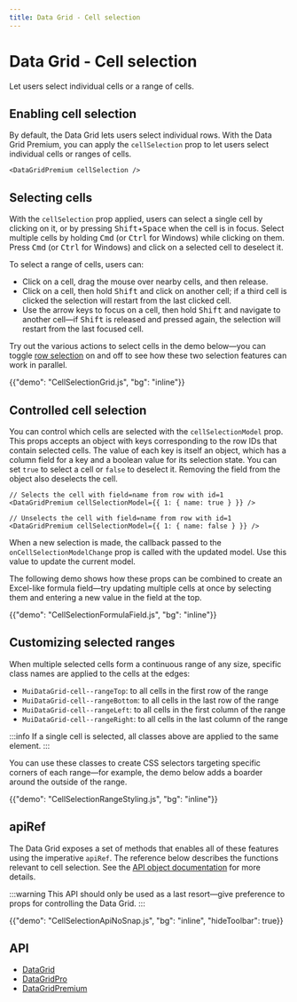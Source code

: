 ```yaml
---
title: Data Grid - Cell selection
---
```


# Data Grid - Cell selection [<span class="plan-premium"></span>](/x/introduction/licensing/#premium-plan 'Premium plan')

<p class="description">Let users select individual cells or a range of cells.</p>

## Enabling cell selection

By default, the Data Grid lets users select individual rows.
With the Data Grid Premium, you can apply the `cellSelection` prop to let users select individual cells or ranges of cells.

```tsx
<DataGridPremium cellSelection />
```

## Selecting cells

With the `cellSelection` prop applied, users can select a single cell by clicking on it, or by pressing <kbd class="key">Shift</kbd>+<kbd class="key">Space</kbd> when the cell is in focus.
Select multiple cells by holding <kbd class="key">Cmd</kbd> (or <kbd class="key">Ctrl</kbd> for Windows) while clicking on them.
Press <kbd class="key">Cmd</kbd> (or <kbd class="key">Ctrl</kbd> for Windows) and click on a selected cell to deselect it.

To select a range of cells, users can:

- Click on a cell, drag the mouse over nearby cells, and then release.
- Click on a cell, then hold <kbd class="key">Shift</kbd> and click on another cell; if a third cell is clicked the selection will restart from the last clicked cell.
- Use the arrow keys to focus on a cell, then hold <kbd class="key">Shift</kbd> and navigate to another cell—if <kbd class="key">Shift</kbd> is released and pressed again, the selection will restart from the last focused cell.

Try out the various actions to select cells in the demo below—you can toggle [row selection](/x/react-data-grid/row-selection/) on and off to see how these two selection features can work in parallel.

{{"demo": "CellSelectionGrid.js", "bg": "inline"}}

## Controlled cell selection

You can control which cells are selected with the `cellSelectionModel` prop.
This props accepts an object with keys corresponding to the row IDs that contain selected cells.
The value of each key is itself an object, which has a column field for a key and a boolean value for its selection state.
You can set `true` to select a cell or `false` to deselect it.
Removing the field from the object also deselects the cell.

```tsx
// Selects the cell with field=name from row with id=1
<DataGridPremium cellSelectionModel={{ 1: { name: true } }} />

// Unselects the cell with field=name from row with id=1
<DataGridPremium cellSelectionModel={{ 1: { name: false } }} />
```

When a new selection is made, the callback passed to the `onCellSelectionModelChange` prop is called with the updated model.
Use this value to update the current model.

The following demo shows how these props can be combined to create an Excel-like formula field—try updating multiple cells at once by selecting them and entering a new value in the field at the top.

{{"demo": "CellSelectionFormulaField.js", "bg": "inline"}}

## Customizing selected ranges

When multiple selected cells form a continuous range of any size, specific class names are applied to the cells at the edges:

- `MuiDataGrid-cell--rangeTop`: to all cells in the first row of the range
- `MuiDataGrid-cell--rangeBottom`: to all cells in the last row of the range
- `MuiDataGrid-cell--rangeLeft`: to all cells in the first column of the range
- `MuiDataGrid-cell--rangeRight`: to all cells in the last column of the range

:::info
If a single cell is selected, all classes above are applied to the same element.
:::

You can use these classes to create CSS selectors targeting specific corners of each range—for example, the demo below adds a boarder around the outside of the range.

{{"demo": "CellSelectionRangeStyling.js", "bg": "inline"}}

## apiRef

The Data Grid exposes a set of methods that enables all of these features using the imperative `apiRef`.
The reference below describes the functions relevant to cell selection.
See the [API object documentation](/x/react-data-grid/api-object/) for more details.

:::warning
This API should only be used as a last resort—give preference to props for controlling the Data Grid.
:::

{{"demo": "CellSelectionApiNoSnap.js", "bg": "inline", "hideToolbar": true}}

## API

- [DataGrid](/x/api/data-grid/data-grid/)
- [DataGridPro](/x/api/data-grid/data-grid-pro/)
- [DataGridPremium](/x/api/data-grid/data-grid-premium/)
